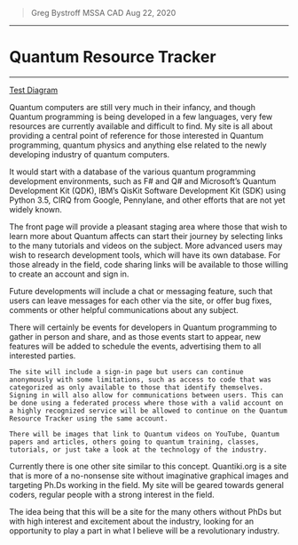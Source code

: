 > Greg Bystroff
> MSSA CAD
> Aug 22, 2020

---
# Quantum Resource Tracker
---
[Test Diagram](https://github.com/GregBystroff/MSSA_Project/blob/master/InstructorsExample.pdf)

Quantum computers are still very much in their infancy, and though Quantum programming is being developed in a few languages, very few resources are currently available and difficult to find. My site is all about providing a central point of reference for those interested in Quantum programming, quantum physics and anything else related to the newly developing industry of quantum computers. 

It would start with a database of the various quantum programming development environments, such as F# and Q# and Microsoft’s Quantum Development Kit (QDK), IBM’s QisKit Software Development Kit (SDK) using Python 3.5, CIRQ from Google, Pennylane, and other efforts that are not yet widely known.

The front page will provide a pleasant staging area where those that wish to learn more about Quantum affects can start their journey by selecting links to the many tutorials and videos on the subject. More advanced users may wish to research development tools, which will have its own database. For those already in the field, code sharing links will be available to those willing to create an account and sign in. 

Future developments will include a chat or messaging feature, such that users can leave messages for each other via the site, or offer bug fixes, comments or other helpful communications about any subject.

There will certainly be events for developers in Quantum programming to gather in person and share, and as those events start to appear, new features will be added to schedule the events, advertising them to all interested parties.

	The site will include a sign-in page but users can continue anonymously with some limitations, such as access to code that was categorized as only available to those that identify themselves. Signing in will also allow for communications between users. This can be done using a federated process where those with a valid account on a highly recognized service will be allowed to continue on the Quantum Resource Tracker using the same account.

	There will be images that link to Quantum videos on YouTube, Quantum papers and articles, others going to quantum training, classes, tutorials, or just take a look at the technology of the industry.

Currently there is one other site similar to this concept. Quantiki.org is a site that is more of a no-nonsense site without imaginative graphical images and targeting Ph.Ds working in the field. My site will be geared towards general coders, regular people with a strong interest in the field. 

The idea being that this will be a site for the many others without PhDs but with high interest and excitement about the industry, looking for an opportunity to play a part in what I believe will be a revolutionary industry.
